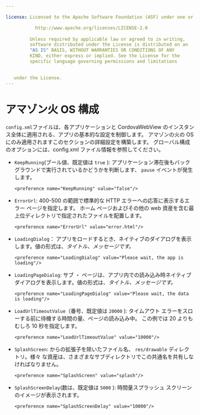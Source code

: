 ```yaml
---

license: Licensed to the Apache Software Foundation (ASF) under one or more contributor license agreements. See the NOTICE file distributed with this work for additional information regarding copyright ownership. The ASF licenses this file to you under the Apache License, Version 2.0 (the "License"); you may not use this file except in compliance with the License. You may obtain a copy of the License at

           http://www.apache.org/licenses/LICENSE-2.0
    
         Unless required by applicable law or agreed to in writing,
         software distributed under the License is distributed on an
         "AS IS" BASIS, WITHOUT WARRANTIES OR CONDITIONS OF ANY
         KIND, either express or implied. See the License for the
         specific language governing permissions and limitations
    

   under the License.
---
```


# アマゾン火 OS 構成

`config.xml`ファイルは、各アプリケーションと CordovaWebView のインスタンス全体に適用される、アプリの基本的な設定を制御します。 アマゾンの火の OS にのみ適用されますこのセクションの詳細設定を構築します。 グローバル構成のオプションには、config.xml ファイル情報を参照してください。

*   `KeepRunning`(ブール値、既定値は `true` ): アプリケーション滞在後もバック グラウンドで実行されているかどうかを判断します、 `pause` イベントが発生します。
    
        <preference name="KeepRunning" value="false"/>
        

*   `ErrorUrl`: 400-500 の範囲で標準的な HTTP エラーへの応答に表示するエラー ページを指定します。 ホーム ページおよびその他の web 資産を含む最上位ディレクトリで指定されたファイルを配置します。
    
        <preference name="ErrorUrl" value="error.html"/>
        

*   `LoadingDialog`： アプリをロードするとき、ネイティブのダイアログを表示します。値の形式は、*タイトル、メッセージです。*
    
        <preference name="LoadingDialog" value="Please wait, the app is loading"/>
        

*   `LoadingPageDialog`: サブ ・ ページは、アプリ内での読み込み時ネイティブ ダイアログを表示します。値の形式は、*タイトル、メッセージです。*
    
        <preference name="LoadingPageDialog" value="Please wait, the data is loading"/>
        

*   `LoadUrlTimeoutValue`（番号、既定値は `20000` ): タイムアウト エラーをスローする前に待機する時間の量、ページの読み込み中。 この例では 20 よりもむしろ 10 秒を指定します。
    
        <preference name="LoadUrlTimeoutValue" value="10000"/>
        

*   `SplashScreen`: からの拡張子を除いたファイル名、 `res/drawable` ディレクトリ。様々 な資産は、さまざまなサブディレクトリでこの共通名を共有しなければなりません。
    
        <preference name="SplashScreen" value="splash"/>
        

*   `SplashScreenDelay`(数は、既定値は `5000` ): 時間量スプラッシュ スクリーンのイメージが表示されます。
    
        <preference name="SplashScreenDelay" value="10000"/>